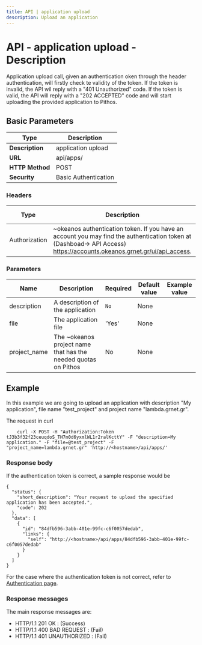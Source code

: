 ```yaml
---
title: API | application upload
description: Upload an application
---
```


# API - application upload - Description

Application upload call, given an authentication oken through the header authentication,
will firstly check te validity of the token. If the token is invalid, the API wil reply with
a "401 Unauthorized" code. If the token is valid, the API will reply with a "202 ACCEPTED" code
and will start uploading the provided application to Pithos.

## Basic Parameters

|Type | Description
------|-------------
**Description** | application upload
**URL**         | api/apps/
**HTTP Method** | POST
**Security**    | Basic Authentication


### Headers

Type | Description | Required | Default value | Example value
------|-------------|----------|---------------|---------------
Authorization | ~okeanos authentication token. If you have an account you may find the authentication token at (Dashboad-> API Access) https://accounts.okeanos.grnet.gr/ui/api_access. | `Yes` | None | Token tJ3b3f32f23ceuqdoS_..


### Parameters

Name | Description | Required | Default value | Example value
------|-------------|----------|---------------|---------------
description  | A description of the application |`No` |None|
file | The application file | 'Yes' | None
project_name | The ~okeanos project name that has the needed quotas on Pithos | No | None


## Example

In this example we are going to upload an application with description "My application", file
name "test_project" and project name "lambda.grnet.gr".

The request in curl

```
    curl -X POST -H "Authorization:Token tJ3b3f32f23ceuqdoS_TH7m0d6yxmlWL1r2ralKcttY" -F "description=My application." -F "file=@test_project" -F "project_name=lambda.grnet.gr" 'http://<hostname>/api/apps/'
```


### Response body

If the authentication token is correct, a sample response would be

```
{
  "status": {
    "short_description": "Your request to upload the specified application has been accepted.",
    "code": 202
  },
  "data": [
    {
      "id": "84dfb596-3abb-401e-99fc-c6f0057dedab",
      "links": {
        "self": "http://<hostname>/api/apps/84dfb596-3abb-401e-99fc-c6f0057dedab"
      }
    }
  ]
}
```

For the case where the authentication token is not correct, refer to [Authentication page](Authentication.md).

### Response messages

The main response messages are:

- HTTP/1.1 201 OK : (Success)
- HTTP/1.1 400 BAD REQUEST : (Fail)
- HTTP/1.1 401 UNAUTHORIZED : (Fail)

